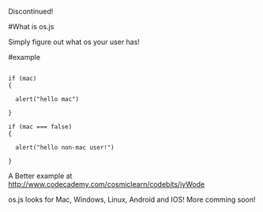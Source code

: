 Discontinued!

#What is os.js

Simply figure out what os your user has!

#example

```

if (mac)
{

  alert("hello mac")

}

if (mac === false)
{

  alert("hello non-mac user!")

}
```

A Better example at http://www.codecademy.com/cosmiclearn/codebits/jyWode


os.js looks for Mac, Windows, Linux, Android and IOS! More comming soon!
